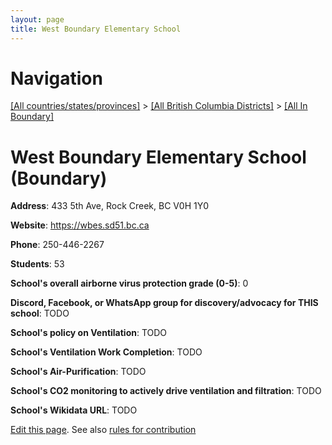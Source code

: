 ```yaml
---
layout: page
title: West Boundary Elementary School
---
```

# Navigation

[[All countries/states/provinces]](../../..) > [[All British Columbia Districts]](../..) > [[All In Boundary]](..)

# West Boundary Elementary School (Boundary)

**Address**: 433 5th Ave, Rock Creek, BC V0H 1Y0

**Website**: <https://wbes.sd51.bc.ca>

**Phone**: 250-446-2267

**Students**: 53

**School's overall airborne virus protection grade (0-5)**: 0

**Discord, Facebook, or WhatsApp group for discovery/advocacy for THIS school**: TODO

**School's policy on Ventilation**: TODO

**School's Ventilation Work Completion**: TODO

**School's Air-Purification**: TODO

**School's CO2 monitoring to actively drive ventilation and filtration**: TODO

**School's Wikidata URL**: TODO


[Edit this page](https://github.com/ventilate-schools/BC/edit/main/./Boundary/West_Boundary_Elementary_School.md). See also [rules for contribution](../../../contribution-rules/)